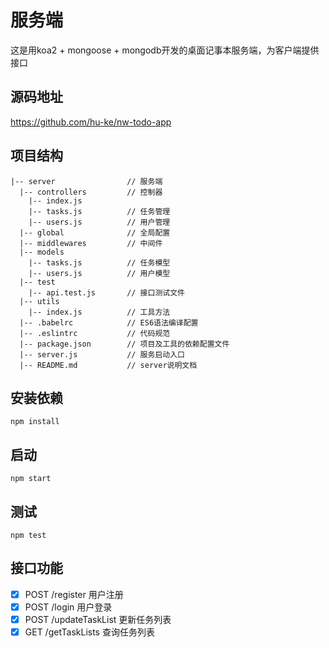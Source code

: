 # 服务端
这是用koa2 + mongoose + mongodb开发的桌面记事本服务端，为客户端提供接口

## 源码地址
https://github.com/hu-ke/nw-todo-app

## 项目结构
```
|-- server                // 服务端
  |-- controllers         // 控制器
    |-- index.js
    |-- tasks.js          // 任务管理
    |-- users.js          // 用户管理
  |-- global              // 全局配置
  |-- middlewares         // 中间件
  |-- models
    |-- tasks.js          // 任务模型
    |-- users.js          // 用户模型
  |-- test
    |-- api.test.js       // 接口测试文件
  |-- utils
    |-- index.js          // 工具方法
  |-- .babelrc            // ES6语法编译配置
  |-- .eslintrc           // 代码规范
  |-- package.json        // 项目及工具的依赖配置文件
  |-- server.js           // 服务启动入口
  |-- README.md           // server说明文档
```


## 安装依赖
```
npm install
```
## 启动
```
npm start
```
## 测试
```
npm test
```
## 接口功能
- [x] POST /register        用户注册
- [x] POST /login           用户登录
- [x] POST /updateTaskList  更新任务列表
- [x] GET  /getTaskLists    查询任务列表